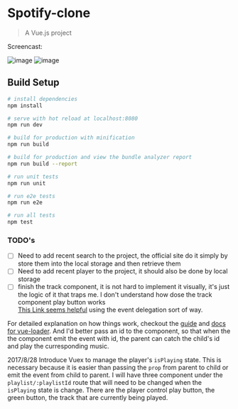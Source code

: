 # Spotify-clone

> A Vue.js project

Screencast:

![image](https://github.com/524119574/spotify-clone/blob/master/gif/featured.gif)
![image](https://github.com/524119574/spotify-clone/blob/master/gif/genres.gif)

## Build Setup

``` bash
# install dependencies
npm install

# serve with hot reload at localhost:8080
npm run dev

# build for production with minification
npm run build

# build for production and view the bundle analyzer report
npm run build --report

# run unit tests
npm run unit

# run e2e tests
npm run e2e

# run all tests
npm test
```
### TODO's

- [ ] Need to add recent search to the project, the official site do it simply by store them into the local storage and then retrieve them
- [ ] Need to add recent player to the project, it should also be done by local storage
- [ ] finish the track component, it is not hard to implement it visually, it's just the logic of it that traps me. I don't understand how dose the track component play button works  
[This Link seems helpful](https://vuejs.org/v2/guide/components.html#Custom-Events) using the event delegation sort of way. 

For detailed explanation on how things work, checkout the [guide](http://vuejs-templates.github.io/webpack/) and [docs for vue-loader](http://vuejs.github.io/vue-loader).
And I'd better pass an id to the component, so that when the the component emit the event with id, the parent can catch the child's id and play the curresponding music.


2017/8/28
Introduce Vuex to manage the player's `isPlaying` state. This is necessary because it is easier than passing the `prop` from parent to child or emit the event from child to parent. I will have three component under the `playlist/:playlistId` route that will need to be changed when the `isPlaying` state is change. There are the player control play button, the green button, the track that are currently being played.
